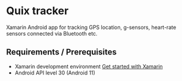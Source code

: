 # Quix tracker
Xamarin Android app for tracking GPS location, g-sensors, heart-rate sensors connected via Bluetooth etc.

## Requirements / Prerequisites
 - Xamarin development environment [Get started with Xamarin](https://docs.microsoft.com/en-us/xamarin/android/get-started/)
 - Android API level 30 (Android 11)

